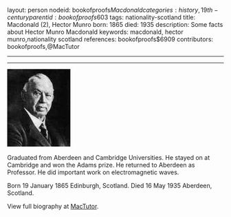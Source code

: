 layout: person
nodeid: bookofproofs$Macdonald
categories: history,19th-century
parentid: bookofproofs$603
tags: nationality-scotland
title: Macdonald (2), Hector Munro
born: 1865
died: 1935
description: Some facts about Hector Munro Macdonald
keywords: macdonald, hector munro,nationality scotland
references: bookofproofs$6909
contributors: bookofproofs,@MacTutor

---


---

![Macdonald.jpg](https://github.com/bookofproofs/bookofproofs.github.io/blob/main/_sources/_assets/images/portraits/Macdonald.jpg?raw=true)

Graduated from Aberdeen and Cambridge Universities. He stayed on at Cambridge and won the Adams prize. He returned to Aberdeen as Professor. He did important work on electromagnetic waves.

Born 19 January 1865 Edinburgh, Scotland. Died 16 May 1935 Aberdeen, Scotland.


View full biography at [MacTutor](https://mathshistory.st-andrews.ac.uk/Biographies/Macdonald/).